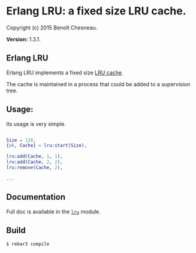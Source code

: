 

# Erlang LRU: a fixed size LRU cache. #

Copyright (c) 2015 Benoît Chesneau.

__Version:__ 1.3.1.

## Erlang LRU

Erlang LRU implements a fixed size [LRU cache](https://en.wikipedia.org/wiki/Cache_algorithms#LRU).

The cache is maintained in a process that could be added to a supervision tree.

Usage:
------

Its usage is very simple.

```erlang

Size = 128,
{ok, Cache} = lru:start(Size),

lru:add(Cache, 1, 1),
lru:add(Cache, 2, 2),
lru:remove(Cache, 2),

...
```

## Documentation

Full doc is available in the [`lru`](http://github.com/barrel-db/erlang-lru/blob/master/doc/lru.md) module.

## Build

```
$ rebar3 compile
```


